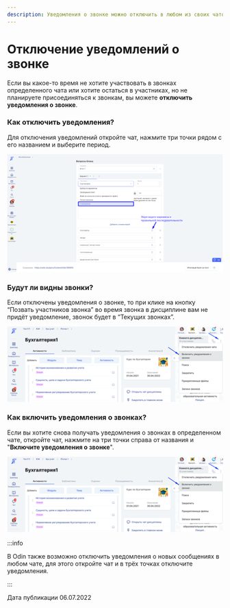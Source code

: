 ```yaml
---
description: Уведомления о звонке можно отключить в любом из своих чатов
---
```


# Отключение уведомлений о звонке

Если вы какое-то время не хотите  участвовать в звонках определенного чата или хотите остаться в  участниках, но не планируете присоединяться к звонкам, вы можете **отключить уведомления о звонке**.

### Как отключить уведомления?

Для отключения уведомлений откройте чат, нажмите три точки рядом с его названием и выберите период.

![](<../../.gitbook/assets/image (97).png>)

### Будут ли видны звонки?

Если отключены уведомления о звонке, то при клике на кнопку “Позвать участников звонка” во время звонка в дисциплине вам не придёт уведомление, звонок будет в “Текущих звонках”.

![](<../../.gitbook/assets/image (106).png>)

### Как включить уведомления о звонках?

Если вы хотите снова получать уведомления о звонках в определенном чате, откройте чат, нажмите на три точки справа от названия и "**Включите уведомления о звонке**".

![](<../../.gitbook/assets/image (128).png>)

:::info

В Odin также возможно отключить уведомления о новых сообщениях в любом чате, для этого откройте чат и в трёх точках отключите уведомления.

:::

Дата публикации 06.07.2022
